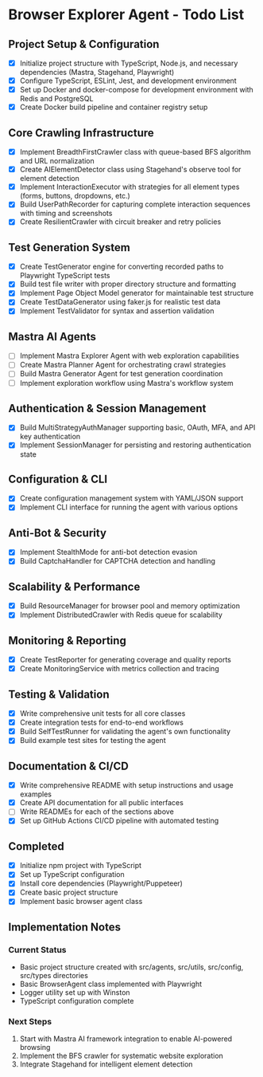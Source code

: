 # Browser Explorer Agent - Todo List

## Project Setup & Configuration
- [x] Initialize project structure with TypeScript, Node.js, and necessary dependencies (Mastra, Stagehand, Playwright)
- [x] Configure TypeScript, ESLint, Jest, and development environment
- [x] Set up Docker and docker-compose for development environment with Redis and PostgreSQL
- [x] Create Docker build pipeline and container registry setup

## Core Crawling Infrastructure
- [x] Implement BreadthFirstCrawler class with queue-based BFS algorithm and URL normalization
- [x] Create AIElementDetector class using Stagehand's observe tool for element detection
- [x] Implement InteractionExecutor with strategies for all element types (forms, buttons, dropdowns, etc.)
- [x] Build UserPathRecorder for capturing complete interaction sequences with timing and screenshots
- [x] Create ResilientCrawler with circuit breaker and retry policies

## Test Generation System
- [x] Create TestGenerator engine for converting recorded paths to Playwright TypeScript tests
- [x] Build test file writer with proper directory structure and formatting
- [x] Implement Page Object Model generator for maintainable test structure
- [x] Create TestDataGenerator using faker.js for realistic test data
- [x] Implement TestValidator for syntax and assertion validation

## Mastra AI Agents
- [ ] Implement Mastra Explorer Agent with web exploration capabilities
- [ ] Create Mastra Planner Agent for orchestrating crawl strategies
- [ ] Build Mastra Generator Agent for test generation coordination
- [ ] Implement exploration workflow using Mastra's workflow system

## Authentication & Session Management
- [x] Build MultiStrategyAuthManager supporting basic, OAuth, MFA, and API key authentication
- [x] Implement SessionManager for persisting and restoring authentication state

## Configuration & CLI
- [x] Create configuration management system with YAML/JSON support
- [x] Implement CLI interface for running the agent with various options

## Anti-Bot & Security
- [x] Implement StealthMode for anti-bot detection evasion
- [x] Build CaptchaHandler for CAPTCHA detection and handling

## Scalability & Performance
- [x] Build ResourceManager for browser pool and memory optimization
- [x] Implement DistributedCrawler with Redis queue for scalability

## Monitoring & Reporting
- [x] Create TestReporter for generating coverage and quality reports
- [x] Create MonitoringService with metrics collection and tracing

## Testing & Validation
- [x] Write comprehensive unit tests for all core classes
- [x] Create integration tests for end-to-end workflows
- [x] Build SelfTestRunner for validating the agent's own functionality
- [x] Build example test sites for testing the agent

## Documentation & CI/CD
- [x] Write comprehensive README with setup instructions and usage examples
- [x] Create API documentation for all public interfaces
- [ ] Write READMEs for each of the sections above
- [x] Set up GitHub Actions CI/CD pipeline with automated testing

## Completed

- [x] Initialize npm project with TypeScript
- [x] Set up TypeScript configuration
- [x] Install core dependencies (Playwright/Puppeteer)
- [x] Create basic project structure
- [x] Implement basic browser agent class

## Implementation Notes

### Current Status
- Basic project structure created with src/agents, src/utils, src/config, src/types directories
- Basic BrowserAgent class implemented with Playwright
- Logger utility set up with Winston
- TypeScript configuration complete

### Next Steps
1. Start with Mastra AI framework integration to enable AI-powered browsing
2. Implement the BFS crawler for systematic website exploration
3. Integrate Stagehand for intelligent element detection